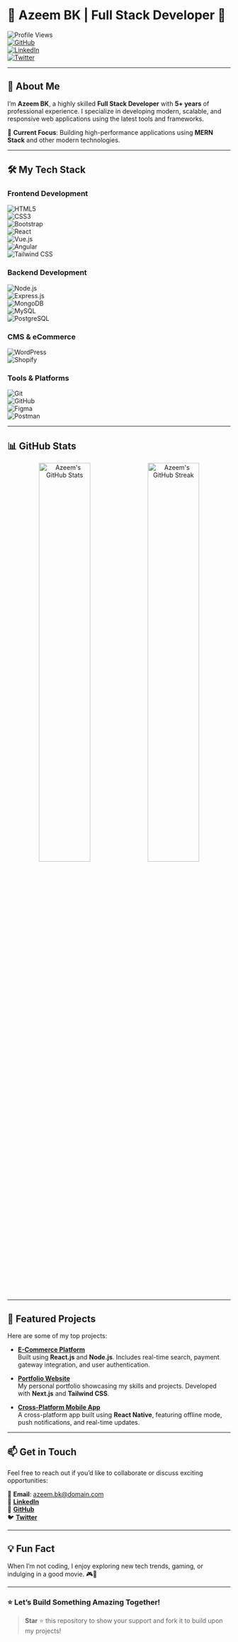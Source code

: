 # 🌟 Azeem BK | Full Stack Developer 🌟  

![Profile Views](https://komarev.com/ghpvc/?username=azeembk&color=blueviolet)  
[![GitHub](https://img.shields.io/badge/GitHub-Profile-blue?logo=github)](https://github.com/azeembk)  
[![LinkedIn](https://img.shields.io/badge/LinkedIn-Connect-blue?logo=linkedin)](https://linkedin.com/in/azeembk)  
[![Twitter](https://img.shields.io/badge/Twitter-Follow-blue?logo=twitter)](https://twitter.com/azeembk)

---

## 🚀 About Me  

I’m **Azeem BK**, a highly skilled **Full Stack Developer** with **5+ years** of professional experience. I specialize in developing modern, scalable, and responsive web applications using the latest tools and frameworks.  

🎯 **Current Focus**: Building high-performance applications using **MERN Stack** and other modern technologies.  

---

## 🛠️ My Tech Stack  

### **Frontend Development**  
![HTML5](https://img.shields.io/badge/HTML5-E34F26?logo=html5&logoColor=white)  
![CSS3](https://img.shields.io/badge/CSS3-1572B6?logo=css3&logoColor=white)  
![Bootstrap](https://img.shields.io/badge/Bootstrap-563D7C?logo=bootstrap&logoColor=white)  
![React](https://img.shields.io/badge/React-61DAFB?logo=react&logoColor=black)  
![Vue.js](https://img.shields.io/badge/Vue.js-4FC08D?logo=vue.js&logoColor=white)  
![Angular](https://img.shields.io/badge/Angular-DD0031?logo=angular&logoColor=white)  
![Tailwind CSS](https://img.shields.io/badge/Tailwind%20CSS-38B2AC?logo=tailwind-css&logoColor=white)  

### **Backend Development**  
![Node.js](https://img.shields.io/badge/Node.js-339933?logo=node.js&logoColor=white)  
![Express.js](https://img.shields.io/badge/Express.js-000000?logo=express&logoColor=white)  
![MongoDB](https://img.shields.io/badge/MongoDB-47A248?logo=mongodb&logoColor=white)  
![MySQL](https://img.shields.io/badge/MySQL-4479A1?logo=mysql&logoColor=white)  
![PostgreSQL](https://img.shields.io/badge/PostgreSQL-336791?logo=postgresql&logoColor=white)  

### **CMS & eCommerce**  
![WordPress](https://img.shields.io/badge/WordPress-21759B?logo=wordpress&logoColor=white)  
![Shopify](https://img.shields.io/badge/Shopify-7AB55C?logo=shopify&logoColor=white)  

### **Tools & Platforms**  
![Git](https://img.shields.io/badge/Git-F05032?logo=git&logoColor=white)  
![GitHub](https://img.shields.io/badge/GitHub-181717?logo=github&logoColor=white)  
![Figma](https://img.shields.io/badge/Figma-F24E1E?logo=figma&logoColor=white)  
![Postman](https://img.shields.io/badge/Postman-FF6C37?logo=postman&logoColor=white)  

---

## 📊 GitHub Stats  

<div align="center">
  <img src="https://github-readme-stats.vercel.app/api?username=azeembk&show_icons=true&theme=radical" alt="Azeem's GitHub Stats" width="48%"/>
  <img src="https://github-readme-streak-stats.herokuapp.com/?user=azeembk&theme=radical" alt="Azeem's GitHub Streak" width="48%"/>
</div>  

---

## 💼 Featured Projects  

Here are some of my top projects:  

- **[E-Commerce Platform](#)**  
  Built using **React.js** and **Node.js**. Includes real-time search, payment gateway integration, and user authentication.

- **[Portfolio Website](#)**  
  My personal portfolio showcasing my skills and projects. Developed with **Next.js** and **Tailwind CSS**.

- **[Cross-Platform Mobile App](#)**  
  A cross-platform app built using **React Native**, featuring offline mode, push notifications, and real-time updates.

---

## 📫 Get in Touch  

Feel free to reach out if you’d like to collaborate or discuss exciting opportunities:  

📧 **Email**: azeem.bk@domain.com  
💼 [**LinkedIn**](#)  
🐙 [**GitHub**](#)  
🐦 [**Twitter**](#)  

---

## 💡 Fun Fact  

When I’m not coding, I enjoy exploring new tech trends, gaming, or indulging in a good movie. 🎮🍿  

---

### ⭐ **Let’s Build Something Amazing Together!**  

> **Star** ⭐ this repository to show your support and fork it to build upon my projects!
